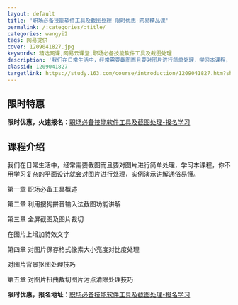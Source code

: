 ```yaml
---
layout: default
title: '职场必备技能软件工具及截图处理-限时优惠-网易精品课'
permalink: /:categories/:title/
categories: wangyi2
tags: 网易提供
cover: 1209041827.jpg
keywords: 精选网课,网易云课堂,职场必备技能软件工具及截图处理
description: '我们在日常生活中，经常需要截图而且要对图片进行简单处理，学习本课程，你不用学习复杂的平面设计就会对图片进行处理，实例演示'
classid: 1209041827
targetlink: https://study.163.com/course/introduction/1209041827.htm?share=1&shareId=1025206652&utm_campaign=share&utm_medium=iphoneShare&utm_source=&utm_u=1025206652
---
```


## 限时特惠

**限时优惠，火速报名**：[职场必备技能软件工具及截图处理-报名学习](https://study.163.com/course/introduction/1209041827.htm?share=1&shareId=1025206652&utm_campaign=share&utm_medium=iphoneShare&utm_source=&utm_u=1025206652)

## 课程介绍

我们在日常生活中，经常需要截图而且要对图片进行简单处理，学习本课程，你不用学习复杂的平面设计就会对图片进行处理，实例演示讲解通俗易懂。

第一章  职场必备工具概述

第二章  利用搜狗拼音输入法截图功能讲解

第三章  全屏截图及图片裁切

 在图片上增加特效文字

第四章  对图片保存格式像素大小亮度对比度处理

对图片背景抠图处理技巧

第五章  对图片扭曲裁切图片污点清除处理技巧

**限时优惠，报名地址**：[职场必备技能软件工具及截图处理-报名学习](https://study.163.com/course/introduction/1209041827.htm?share=1&shareId=1025206652&utm_campaign=share&utm_medium=iphoneShare&utm_source=&utm_u=1025206652)

